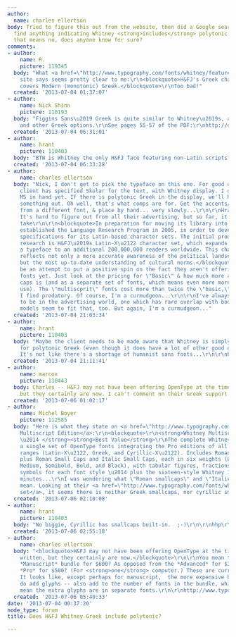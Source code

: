 ```yaml
---
author:
  name: charles ellertson
body: Tried to figure this out from the website, then did a Google search, but can't
  find anything indicating Whitney <strong>includes</strong> polytonic Greek. Usually
  that means no, does anyone know for sure?
comments:
- author:
    name: R.
    picture: 119345
  body: "What <a href=\"http://www.typography.com/fonts/whitney/features/whitney-multiscript-language-support\">this</a>
    site says seems pretty clear to me:\r\n<blockquote>H&FJ's Greek character set
    covers Modern (monotonic) Greek.</blockquote>\r\nToo bad!"
  created: '2013-07-04 01:37:07'
- author:
    name: Nick Shinn
    picture: 110193
  body: "Figgins Sans\u2019 Greek is quite similar to Whitney\u2019s, and has polytonic
    and other Greek options.\r\nSee pages 55-57 of the PDF:\r\nhttp://origin.myfonts.com/s/aw/original/175/0/89902.pdf\r\n\r\n"
  created: '2013-07-04 06:31:01'
- author:
    name: hrant
    picture: 110403
  body: "BTW is Whitney the only H&FJ face featuring non-Latin scripts?\r\n\r\nhhp\r\n"
  created: '2013-07-04 06:33:28'
- author:
    name: charles ellertson
  body: "Nick, I don't get to pick the typeface on this one. For good or ill, the
    client has specified Skolar for the text, with Whitney display. I don't have the
    MS in hand yet. If there is polytonic Greek in the display, we'll have to figure
    something out. Oh well, that's what comps are for. Get the accents/breath marks
    from a different font, & place by hand... very slowly...\r\n\r\nHrant:\r\n\r\nMaybe.
    It's hard to figure out from all their advertising, but so far, it seems so. I
    take\r\n\r\n<blockquote>In preparation for moving its library into OpenType, H&FJ
    established the Language Research Program in 2005, in order to develop updated
    specifications for its Latin-based character sets. The initial product of this
    research is H&FJ\u2019s Latin-X\u2122 character set, which expands the reach of
    a typeface to an additional 200,000,000 readers worldwide. This character set
    reflects not only a more accurate awareness of the political landscape of language,
    but the most up-to-date understanding of cultural norms.</blockquote>\r\n\r\nto
    be an attempt to put a positive spin on the fact they aren't offering OpenType
    fonts yet. Just look at the pricing for \"Basic\" & how much more adding the small
    caps is (and as a separate set of fonts, which means even more more handwork for
    use). The \"multiscprit\" fonts cost more than twice the \"basic,\" a pricing
    I find predatory. Of course, I'm a curmudgeon...\r\n\r\nI've always taken H&FJ
    to be in the advertising world, one which has rare overlap with books. Their pricing
    models seem to fit that, too. But again, I'm a curmudgeon..."
  created: '2013-07-04 21:03:34'
- author:
    name: hrant
    picture: 110403
  body: "Maybe the client needs to be made aware that Whitney is simply a poor choice
    for polytonic Greek (even though it does have a lot of other good qualities).
    It's not like there's a shortage of humanist sans fonts...\r\n\r\nhhp\r\n"
  created: '2013-07-04 21:11:41'
- author:
    name: marcox
    picture: 110443
  body: Charles -- H&FJ may not have been offering OpenType at the time that was written,
    but they certainly are now. I can't comment on their Greek support.
  created: '2013-07-06 01:02:17'
- author:
    name: Michel Boyer
    picture: 112585
  body: "Here is what they state on <a href=\"http://www.typography.com/fonts/whitney/styles/whitneymultiscriptedition\">Whitney
    Multiscript Edition</a>:\r\n<blockquote>\r\n<strong>Whitney Multiscript Edition
    \u2014 </strong><strong>Best Value</strong>\r\nThe complete Whitney collection:
    a single set of OpenType fonts integrating the Pro editions of all three character
    ranges (Latin-X\u2122, Greek, and Cyrillic-X\u2122). Includes Romans, Italics,
    plus Roman Small Caps and Italic Small Caps, each in six weights (Light, Book,
    Medium, Semibold, Bold, and Black), with tabular figures, fractions and extended
    symbols for each font style \u2014 plus the sixteen-style Whitney Index family.\r\n</blockquote>\r\n+35
    minutes...\r\nI was wondering what \"Roman smallcaps\" and \"Italic smallcaps\"
    mean. Looking at their <a href=\"http://www.typography.com/fonts/whitney/characters/\">Character
    set</a>, it seems there is neither Greek smallcaps, nor cyrillic smallcaps."
  created: '2013-07-06 02:10:08'
- author:
    name: hrant
    picture: 110403
  body: "No biggie, Cyrillic has smallcaps built-in.  ;-)\r\n\r\nhhp\r\n"
  created: '2013-07-06 02:55:18'
- author:
    name: charles ellertson
  body: "<blockquote>H&FJ may not have been offering OpenType at the time that was
    written, but they certainly are now.</blockquote>\r\n\r\nYou mean the Whitney
    *Manuscript* bundle for $600? As opposed from the *Advanced* for $300 and the
    *Pro* for $500? (For <strong>one</strong> computer.) These are current offerings.
    It looks like, except perhaps for manuscript,  the more expensive bundles -- which
    do add glyphs -- also add to the number of fonts in the bundle, which I take to
    mean the extra glyphs are in separate fonts.\r\n\r\nhttp://www.typography.com/fonts/whitney/styles/"
  created: '2013-07-06 05:40:33'
date: '2013-07-04 00:37:20'
node_type: forum
title: Does H&FJ Whitney Greek include polytonic?

---
```

